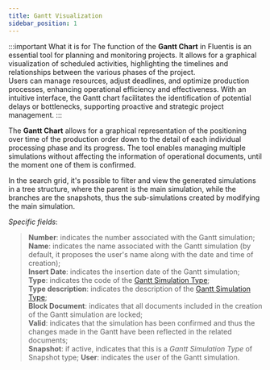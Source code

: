 ```yaml
---
title: Gantt Visualization
sidebar_position: 1
---
```


:::important What it is for
The function of the **Gantt Chart** in Fluentis is an essential tool for planning and monitoring projects. It allows for a graphical visualization of scheduled activities, highlighting the timelines and relationships between the various phases of the project.     
Users can manage resources, adjust deadlines, and optimize production processes, enhancing operational efficiency and effectiveness. With an intuitive interface, the Gantt chart facilitates the identification of potential delays or bottlenecks, supporting proactive and strategic project management.
:::

The **Gantt Chart** allows for a graphical representation of the positioning over time of the production order down to the detail of each individual processing phase and its progress. 
The tool enables managing multiple simulations without affecting the information of operational documents, until the moment one of them is confirmed.

In the search grid, it's possible to filter and view the generated simulations in a tree structure, where the parent is the main simulation, while the branches are the snapshots, thus the sub-simulations created by modifying the main simulation.

*Specific fields*:

> **Number**: indicates the number associated with the Gantt simulation;     
> **Name**: indicates the name associated with the Gantt simulation (by default, it proposes the user's name along with the date and time of creation);    
> **Insert Date**: indicates the insertion date of the Gantt simulation;      
> **Type**: indicates the code of the [Gantt Simulation Type](/docs/configurations/tables/production/crp-gantt-simulation-type);           
> **Type description**: indicates the description of the [Gantt Simulation Type](/docs/configurations/tables/production/crp-gantt-simulation-type);        
> **Block Document**: indicates that all documents included in the creation of the Gantt simulation are locked;  
> **Valid**: indicates that the simulation has been confirmed and thus the changes made in the Gantt have been reflected in the related documents;      
> **Snapshot**: if active, indicates that this is a *Gantt Simulation Type* of Snapshot type;
> **User**: indicates the user of the Gantt simulation.
